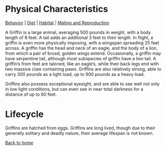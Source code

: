 # Physical Characteristics
[Behavior](behavior.md) |
[Diet](diet.md) |
[Habitat](habitat.md) |
[Mating and Reproduction](matingreproduction.md)

A Griffin is a large animal, averaging 500 pounds in weight, with a body length of 8 feet. A tail adds an additional 3 feet to their length. In flight, a griffin is even more physically imposing, with a wingspan spreading 25 feet across. A griffin has the head and neck of an eagle, and the body of a lion, from which a pair of broad, golden wings extend. Occasionally, a griffin may have serpentine tail, although most subspecies of griffin have a lion tail. A griffin’s from feet are taloned, like an eagle’s, while their back legs end with two massive claw containing paws. Griffins are also relatively strong, able to carry 300 pounds as a light load, up to 900 pounds as a heavy load.

Griffins also possess exceptional eyesight, and are able to see well not only in low light conditions, but can even see in near total darkness for a distance of up to 60 feet.

# Lifecycle
Griffins are hatched from eggs. Griffins are long lived, though due to their generally solitary and deadly nature, their average lifespan is not known.

[Back to home](index.md)
